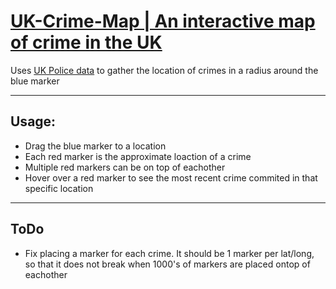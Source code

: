 # [UK-Crime-Map | An interactive map of crime in the UK](https://thatguywiththatname.github.io/UK-Crime-Map/)

Uses [UK Police data](https://data.police.uk) to gather the location of crimes in a radius around the blue marker

---

## Usage:
 - Drag the blue marker to a location
 - Each red marker is the approximate loaction of a crime
 - Multiple red markers can be on top of eachother
 - Hover over a red marker to see the most recent crime commited in that specific location

---

## ToDo

 - Fix placing a marker for each crime. It should be 1 marker per lat/long, so that it does not break when 1000's of markers are placed ontop of eachother
